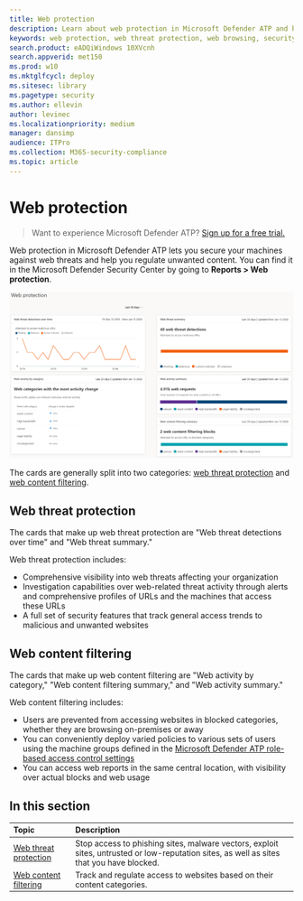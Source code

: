 ```yaml
---
title: Web protection
description: Learn about web protection in Microsoft Defender ATP and how it can protect your organization
keywords: web protection, web threat protection, web browsing, security, phishing, malware, exploit, websites, network protection, Edge, Internet Explorer, Chrome, Firefox, web browser 
search.product: eADQiWindows 10XVcnh
search.appverid: met150
ms.prod: w10
ms.mktglfcycl: deploy
ms.sitesec: library
ms.pagetype: security
ms.author: ellevin
author: levinec
ms.localizationpriority: medium
manager: dansimp
audience: ITPro
ms.collection: M365-security-compliance 
ms.topic: article
---
```


# Web protection

>Want to experience Microsoft Defender ATP? [Sign up for a free trial.](https://www.microsoft.com/microsoft-365/windows/microsoft-defender-atp?ocid=docs-wdatp-main-abovefoldlink&rtc=1)

Web protection in Microsoft Defender ATP lets you secure your machines against web threats and help you regulate unwanted content. You can find it in the Microsoft Defender Security Center by going to **Reports > Web protection**.

![Image of all web protection cards](images/web-protection.png)

The cards are generally split into two categories: [web threat protection](web-threat-protection.md) and [web content filtering](web-content-filtering.md).

## Web threat protection

The cards that make up web threat protection are "Web threat detections over time" and "Web threat summary."

Web threat protection includes:
- Comprehensive visibility into web threats affecting your organization
- Investigation capabilities over web-related threat activity through alerts and comprehensive profiles of URLs and the machines that access these URLs
- A full set of security features that track general access trends to malicious and unwanted websites

## Web content filtering

The cards that make up web content filtering are "Web activity by category," "Web content filtering summary," and "Web activity summary."

Web content filtering includes:
- Users are prevented from accessing websites in blocked categories, whether they are browsing on-premises or away
- You can conveniently deploy varied policies to various sets of users using the machine groups defined in the [Microsoft Defender ATP role-based access control settings](https://docs.microsoft.com/windows/security/threat-protection/microsoft-defender-atp/rbac)
- You can access web reports in the same central location, with visibility over actual blocks and web usage

## In this section

Topic | Description
:---|:---
[Web threat protection](web-threat-protection.md) | Stop access to phishing sites, malware vectors, exploit sites, untrusted or low-reputation sites, as well as sites that you have blocked.
[Web content filtering](web-content-filtering.md) | Track and regulate access to websites based on their content categories.

